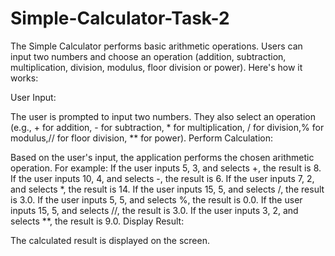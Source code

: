 # Simple-Calculator-Task-2
The Simple Calculator performs basic arithmetic operations. Users can input two numbers and choose an operation (addition, subtraction, multiplication, division, modulus, floor division or power). Here's how it works:

User Input:

The user is prompted to input two numbers.
They also select an operation (e.g., + for addition, - for subtraction, * for multiplication, / for division,% for modulus,// for floor division, ** for power).
Perform Calculation:

Based on the user's input, the application performs the chosen arithmetic operation.
For example:
If the user inputs 5, 3, and selects +, the result is 8.
If the user inputs 10, 4, and selects -, the result is 6.
If the user inputs 7, 2, and selects *, the result is 14.
If the user inputs 15, 5, and selects /, the result is 3.0.
If the user inputs 5, 5, and selects %, the result is 0.0.
If the user inputs 15, 5, and selects //, the result is 3.0.
If the user inputs 3, 2, and selects **, the result is 9.0.
Display Result:

The calculated result is displayed on the screen.
